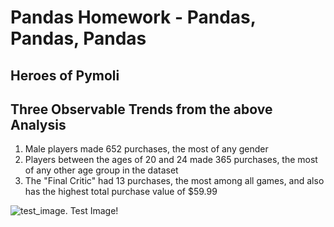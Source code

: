 # Pandas Homework - Pandas, Pandas, Pandas
## Heroes of Pymoli
## Three Observable Trends from the above Analysis
1. Male players made 652 purchases, the most of any gender
2. Players between the ages of 20 and 24 made 365 purchases, the most of any other age group in the dataset
3. The "Final Critic" had 13 purchases, the most among all games, and also has the highest total purchase value of $59.99

![test_image. Test Image!](/Images/purchases_by_gender.jpg "Purchases by Gender")